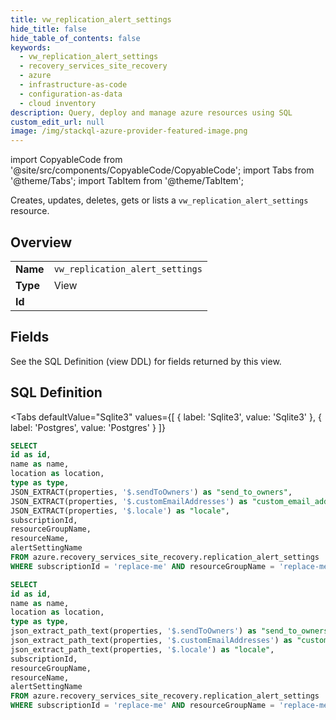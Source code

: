 ```yaml
--- 
title: vw_replication_alert_settings
hide_title: false
hide_table_of_contents: false
keywords:
  - vw_replication_alert_settings
  - recovery_services_site_recovery
  - azure
  - infrastructure-as-code
  - configuration-as-data
  - cloud inventory
description: Query, deploy and manage azure resources using SQL
custom_edit_url: null
image: /img/stackql-azure-provider-featured-image.png
---
```


import CopyableCode from '@site/src/components/CopyableCode/CopyableCode';
import Tabs from '@theme/Tabs';
import TabItem from '@theme/TabItem';

Creates, updates, deletes, gets or lists a <code>vw_replication_alert_settings</code> resource.

## Overview
<table><tbody>
<tr><td><b>Name</b></td><td><code>vw_replication_alert_settings</code></td></tr>
<tr><td><b>Type</b></td><td>View</td></tr>
<tr><td><b>Id</b></td><td><CopyableCode code="azure.recovery_services_site_recovery.vw_replication_alert_settings" /></td></tr>
</tbody></table>

## Fields

See the SQL Definition (view DDL) for fields returned by this view.

## SQL Definition

<Tabs
defaultValue="Sqlite3"
values={[
{ label: 'Sqlite3', value: 'Sqlite3' },
{ label: 'Postgres', value: 'Postgres' }
]}
>
<TabItem value="Sqlite3">

```sql
SELECT
id as id,
name as name,
location as location,
type as type,
JSON_EXTRACT(properties, '$.sendToOwners') as "send_to_owners",
JSON_EXTRACT(properties, '$.customEmailAddresses') as "custom_email_addresses",
JSON_EXTRACT(properties, '$.locale') as "locale",
subscriptionId,
resourceGroupName,
resourceName,
alertSettingName
FROM azure.recovery_services_site_recovery.replication_alert_settings
WHERE subscriptionId = 'replace-me' AND resourceGroupName = 'replace-me' AND resourceName = 'replace-me';
```

</TabItem>
<TabItem value="Postgres">

```sql
SELECT
id as id,
name as name,
location as location,
type as type,
json_extract_path_text(properties, '$.sendToOwners') as "send_to_owners",
json_extract_path_text(properties, '$.customEmailAddresses') as "custom_email_addresses",
json_extract_path_text(properties, '$.locale') as "locale",
subscriptionId,
resourceGroupName,
resourceName,
alertSettingName
FROM azure.recovery_services_site_recovery.replication_alert_settings
WHERE subscriptionId = 'replace-me' AND resourceGroupName = 'replace-me' AND resourceName = 'replace-me';
```

</TabItem>
</Tabs>
